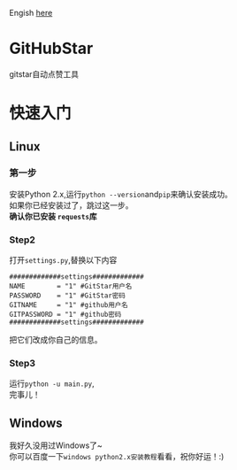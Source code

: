 Engish [here](README.md)
# GitHubStar
gitstar自动点赞工具
# 快速入门
## Linux
### 第一步
安装Python 2.x,运行```python --version```and```pip```来确认安装成功。    
如果你已经安装过了，跳过这一步。  
__确认你已安装 ```requests```库__
### Step2
打开```settings.py```,替换以下内容  
```
#############settings#############
NAME		= "1" #GitStar用户名
PASSWORD	= "1" #GitStar密码
GITNAME		= "1" #github用户名
GITPASSWORD	= "1" #github密码
#############settings#############
```
把它们改成你自己的信息。  
### Step3
运行```python -u main.py```,  
完事儿！
## Windows
我好久没用过Windows了~    
你可以百度一下```windows python2.x安装教程```看看，祝你好运！:)
